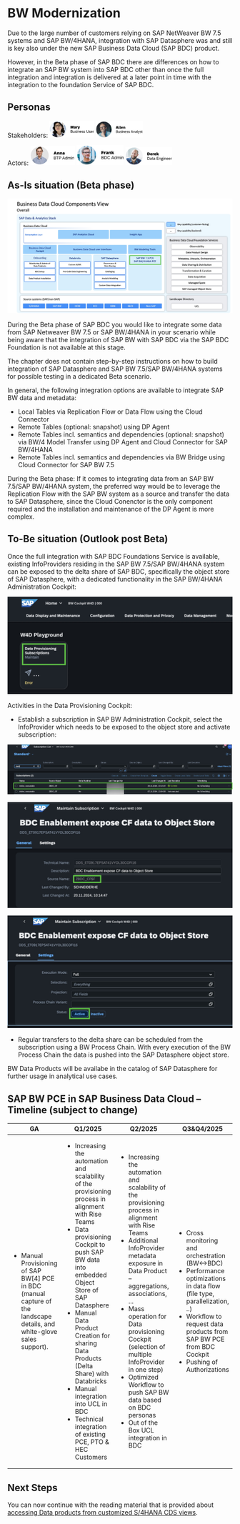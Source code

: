 # BW Modernization

Due to the large number of customers relying on SAP NetWeaver BW 7.5 systems and SAP BW/4HANA, integration with SAP Datasphere was and still is key also under the new SAP Business Data Cloud (SAP BDC) product.

However, in the Beta phase of SAP BDC there are differences on how to integrate an SAP BW system into SAP BDC other than once the full integration and integration is delivered at a later point in time with the integration to the foundation Service of SAP BDC.

## Personas

Stakeholders:
<img src="../resources/images/business_user.png" alt="BusinessUser" width="100"/>
<img src="../resources/images/business_analyst.png" alt="Business Analyst" width="105"/>

Actors:
<img src="../resources/images/btp_admin.png" alt="BTPadmin" width="100"/>
<img src="../resources/images/bdc_admin.png" alt="BDCAdmin" width="105"/>
<img src="../resources/images/data_engineer.png" alt="DataEngineer" width="105"/>



## As-Is situation (Beta phase)

![BWINBDC](images/1.jpg)

During the Beta phase of SAP BDC you would like to integrate some data from SAP Netweaver BW 7.5 or SAP BW/4HANA in your scenario while being aware that the integration of SAP BW with SAP BDC via the SAP BDC Foundation is not available at this stage.

The chapter does not contain step-by-step instructions on how to build integration of SAP Datasphere and SAP BW 7.5/SAP BW/4HANA systems for possible testing in a dedicated Beta scenario.

In general, the following integration options are available to integrate SAP BW data and metadata: 
- Local Tables via Replication Flow or Data Flow using the Cloud Connector
- Remote Tables (optional: snapshot) using DP Agent
- Remote Tables incl. semantics and dependencies (optional: snapshot) via BW/4 Model Transfer using DP Agent and Cloud Connector for SAP BW/4HANA
- Remote Tables incl. semantics and dependencies via BW Bridge using Cloud Connector for SAP BW 7.5

During the Beta phase: If it comes to integrating data from an SAP BW 7.5/SAP BW/4HANA system, the preferred way would be to leverage the Replication Flow with the SAP BW system as a source and transfer the data to SAP Datasphere, since the Cloud Conenctor is the only component required and the installation and maintenance of the DP Agent is more complex.

## To-Be situation (Outlook post Beta)

Once the full integration with SAP BDC Foundations Service is available, existing InfoProviders residing in the SAP BW 7.5/SAP BW/4HANA system can be exposed to the delta share of SAP BDC, specifically the object store of SAP Datasphere, with a dedicated functionality in the SAP BW/4HANA Administration Cockpit:


![BWINBDC](images/3.jpg)


Activities in the Data Provisioning Cockpit: 
- Establish a subscription in SAP BW Administration Cockpit, select the InfoProvider which needs to be exposed to the object store and activate subscription:

![BWINBDC](images/2.jpg)

![BWINBDC](images/4.jpg)

![BWINBDC](images/5.jpg)

- Regular transfers to the delta share can be scheduled from the subscription using a BW Process Chain. With every execution of the BW Process Chain the data is pushed into the SAP Datasphere object store.

BW Data Products will be availabe in the catalog of SAP Datasphere for further usage in analytical use cases. 




## SAP BW PCE in SAP Business Data Cloud – Timeline (subject to change)
<table><thead>
  <tr>
    <th>GA</th>
    <th>Q1/2025</th>
    <th>Q2/2025</th>
    <th>Q3&amp;Q4/2025</th>
  </tr></thead>
<tbody>
  <tr>
    <td>
    <ul> 
      <li>Manual Provisioning of SAP BW[4] PCE in BDC (manual capture of the landscape details, and white-glove sales support). </li>
      </ul>    
    </td>
    <td>
        <ul>
  <li>Increasing the automation and scalability of the provisioning process in alignment with Rise Teams </li>
          <li> Data provisioning Cockpit to push SAP BW data into embedded Object Store of SAP Datasphere </li>
          <li> Manual Data Product Creation for sharing Data Products (Delta Share) with Databricks </li>
          <li> Manual integration into UCL in BDC </li>
           <li> Technical integration of existing PCE, PTO & HEC Customers</li>
</ul>
    </td>
    <td>
          <ul>
  <li>Increasing the automation and scalability of the provisioning process in alignment with Rise Teams </li>
          <li>Additional InfoProvider metadata exposure in Data Product – aggregations, associations, ...</li>
          <li> Mass operation for Data provisioning Cockpit (selection of multiple InfoProvider in one step) </li>
          <li> Optimized Workflow to push SAP BW data based on BDC personas </li>
           <li> Out of the Box UCL integration in BDC</li>
      </ul>
    </td>
    <td>
             <ul>
  <li>Cross monitoring and orchestration (BW<->BDC)</li>
          <li>Performance optimizations in data flow (file type, parallelization, ..)</li>
          <li>Workflow to request data products from SAP BW PCE from BDC Cockpit </li>
          <li> Pushing of Authorizations</li>
      </ul>    
    </td>
  </tr>
</tbody>
</table>

## Next Steps
You can now continue with the reading material that is provided about [accessing Data products from customized S/4HANA CDS views](/13-customized-cdsviews-s4hana/README.md).
